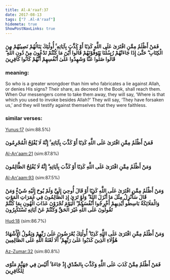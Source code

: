 ```yaml
---
title: Al-A'raaf:37
date: 2017-08-13
tags: ["7 .Al-A'raaf"]
hidemeta: true 
ShowPostNavLinks: true 
---
```

### فَمَنْ أَظْلَمُ مِمَّنِ افْتَرَىٰ عَلَى اللَّهِ كَذِبًا أَوْ كَذَّبَ بِآيَاتِهِ ۚ أُولَٰئِكَ يَنَالُهُمْ نَصِيبُهُمْ مِنَ الْكِتَابِ ۖ حَتَّىٰ إِذَا جَاءَتْهُمْ رُسُلُنَا يَتَوَفَّوْنَهُمْ قَالُوا أَيْنَ مَا كُنْتُمْ تَدْعُونَ مِنْ دُونِ اللَّهِ ۖ قَالُوا ضَلُّوا عَنَّا وَشَهِدُوا عَلَىٰ أَنْفُسِهِمْ أَنَّهُمْ كَانُوا كَافِرِينَ
### meaning: 
So who is a greater wrongdoer than him who fabricates a lie against Allah, or denies His signs? Their share, as decreed in the Book, shall reach them. When Our messengers come to take them away, they will say, ‘Where is that which you used to invoke besides Allah?’ They will say, ‘They have forsaken us,’ and they will testify against themselves that they were faithless.
### similar verses: 

[Yunus:17](/10/17) (sim:88.5%)

### فَمَنْ أَظْلَمُ مِمَّنِ افْتَرَىٰ عَلَى اللَّهِ كَذِبًا أَوْ كَذَّبَ بِآيَاتِهِ ۚ إِنَّهُ لَا يُفْلِحُ الْمُجْرِمُونَ

[Al-An'aam:21](/6/21) (sim:87.8%)

### وَمَنْ أَظْلَمُ مِمَّنِ افْتَرَىٰ عَلَى اللَّهِ كَذِبًا أَوْ كَذَّبَ بِآيَاتِهِ ۗ إِنَّهُ لَا يُفْلِحُ الظَّالِمُونَ

[Al-An'aam:93](/6/93) (sim:87.5%)

### وَمَنْ أَظْلَمُ مِمَّنِ افْتَرَىٰ عَلَى اللَّهِ كَذِبًا أَوْ قَالَ أُوحِيَ إِلَيَّ وَلَمْ يُوحَ إِلَيْهِ شَيْءٌ وَمَنْ قَالَ سَأُنْزِلُ مِثْلَ مَا أَنْزَلَ اللَّهُ ۗ وَلَوْ تَرَىٰ إِذِ الظَّالِمُونَ فِي غَمَرَاتِ الْمَوْتِ وَالْمَلَائِكَةُ بَاسِطُو أَيْدِيهِمْ أَخْرِجُوا أَنْفُسَكُمُ ۖ الْيَوْمَ تُجْزَوْنَ عَذَابَ الْهُونِ بِمَا كُنْتُمْ تَقُولُونَ عَلَى اللَّهِ غَيْرَ الْحَقِّ وَكُنْتُمْ عَنْ آيَاتِهِ تَسْتَكْبِرُونَ

[Hud:18](/11/18) (sim:86.7%)

### وَمَنْ أَظْلَمُ مِمَّنِ افْتَرَىٰ عَلَى اللَّهِ كَذِبًا ۚ أُولَٰئِكَ يُعْرَضُونَ عَلَىٰ رَبِّهِمْ وَيَقُولُ الْأَشْهَادُ هَٰؤُلَاءِ الَّذِينَ كَذَبُوا عَلَىٰ رَبِّهِمْ ۚ أَلَا لَعْنَةُ اللَّهِ عَلَى الظَّالِمِينَ

[Az-Zumar:32](/39/32) (sim:80.8%)

### فَمَنْ أَظْلَمُ مِمَّنْ كَذَبَ عَلَى اللَّهِ وَكَذَّبَ بِالصِّدْقِ إِذْ جَاءَهُ ۚ أَلَيْسَ فِي جَهَنَّمَ مَثْوًى لِلْكَافِرِينَ
